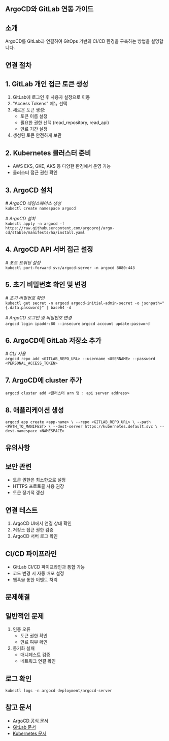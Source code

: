 ## ArgoCD와 GitLab 연동 가이드

## **소개**

ArgoCD를 GitLab과 연결하여 GitOps 기반의 CI/CD 환경을 구축하는 방법을 설명합니다.

## **연결 절차**

## **1. GitLab 개인 접근 토큰 생성**

1. GitLab에 로그인 후 사용자 설정으로 이동
2. "Access Tokens" 메뉴 선택
3. 새로운 토큰 생성:
    - 토큰 이름 설정
    - 필요한 권한 선택 (read_repository, read_api)
    - 만료 기간 설정
4. 생성된 토큰 안전하게 보관

## **2. Kubernetes 클러스터 준비**

- AWS EKS, GKE, AKS 등 다양한 환경에서 운영 가능
- 클러스터 접근 권한 확인

## **3. ArgoCD 설치**  

*# ArgoCD 네임스페이스 생성*  
`kubectl create namespace argocd`

*# ArgoCD 설치*   
`kubectl apply -n argocd -f https://raw.githubusercontent.com/argoproj/argo-cd/stable/manifests/ha/install.yaml`  

## **4. ArgoCD API 서버 접근 설정**

*# 포트 포워딩 설정*  
`kubectl port-forward svc/argocd-server -n argocd 8080:443`  

## **5. 초기 비밀번호 확인 및 변경**

*# 초기 비밀번호 확인*  
`kubectl get secret -n argocd argocd-initial-admin-secret -o jsonpath="{.data.password}" | base64 -d `  

*# ArgoCD 로그인 및 비밀번호 변경*  
`argocd login ipaddr:80 --insecure`
`argocd account update-password`

## **6. ArgoCD에 GitLab 저장소 추가**

*# CLI 사용*  
`argocd repo add <GITLAB_REPO_URL> --username <USERNAME> --password <PERSONAL_ACCESS_TOKEN>`

## **7. ArgoCD에 cluster 추가**
`argocd cluster add <클러스터 arn 명 : api server address>`

## **8. 애플리케이션 생성**

`argocd app create <app-name> \
  --repo <GITLAB_REPO_URL> \
  --path <PATH_TO_MANIFEST> \
  --dest-server https://kubernetes.default.svc \
  --dest-namespace <NAMESPACE>`

## **유의사항**

## **보안 관련**

- 토큰 권한은 최소한으로 설정
- HTTPS 프로토콜 사용 권장
- 토큰 정기적 갱신

## **연결 테스트**

1. ArgoCD UI에서 연결 상태 확인
2. 저장소 접근 권한 검증
3. ArgoCD 서버 로그 확인

## **CI/CD 파이프라인**

- GitLab CI/CD 파이프라인과 통합 가능
- 코드 변경 시 자동 배포 설정
- 웹훅을 통한 이벤트 처리

## **문제해결**

## **일반적인 문제**

1. 인증 오류
    - 토큰 권한 확인
    - 만료 여부 확인
2. 동기화 실패
    - 매니페스트 검증
    - 네트워크 연결 확인

## **로그 확인**

`kubectl logs -n argocd deployment/argocd-server`

## **참고 문서**

- [ArgoCD 공식 문서](https://argo-cd.readthedocs.io/)
- [GitLab 문서](https://docs.gitlab.com/)
- [Kubernetes 문서](https://kubernetes.io/docs/)


